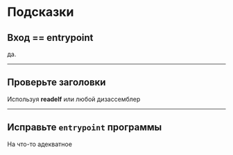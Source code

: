# Подсказки
## Вход == entrypoint
да.

---

## Проверьте заголовки
Используя **readelf** или любой дизассемблер

---

## Исправьте `entrypoint` программы
На что-то адекватное
